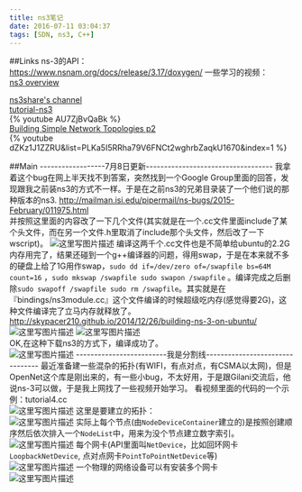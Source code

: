 ```yaml
---
title: ns3笔记
date: 2016-07-11 03:04:37
tags: [SDN, ns3, C++]
---
```


##Links
ns-3的API：</br>
https://www.nsnam.org/docs/release/3.17/doxygen/
一些学习的视频：</br>
[ns3 overview](https://www.youtube.com/watch?v=FFNvFzSmgIg)</br>

[ns3share's channel](https://www.youtube.com/user/ns3share/videos)</br>
[tutorial-ns3](https://www.youtube.com/watch?v=AU7ZjBvQaBk)</br>
{% youtube AU7ZjBvQaBk %} </br>
[Building Simple Network Topologies p2](https://www.youtube.com/watch?v=dZKz1J1ZZRU&list=PLKa5I5RRha79V6FNCt2wghrbZaqkU1670&index=1) </br>
{% youtube dZKz1J1ZZRU&list=PLKa5I5RRha79V6FNCt2wghrbZaqkU1670&index=1 %}
</br>

##Main
------------------7月8日更新-----------------------------------
我拿着这个bug在网上半天找不到答案，突然找到一个Google Group里面的回答，发现跟我之前装ns3的方式不一样。于是在之前ns3的兄弟目录装了一个他们说的那种版本的ns3.
http://mailman.isi.edu/pipermail/ns-bugs/2015-February/011975.html</br>
并按照这里面的内容改了一下几个文件(其实就是在一个.cc文件里面include了某个头文件，而在另一个文件.h里取消了include那个头文件，然后改了一下wscript)。
![这里写图片描述](http://img.blog.csdn.net/20160708161817935)
编译这两千个.cc文件也是不简单给ubuntu的2.2G内存用完了，结果还碰到一个g++编译器的问题，得用swap，于是在本来就不多的硬盘上给了1G用作swap，`sudo dd if=/dev/zero of=/swapfile bs=64M count=16` ，`sudo mkswap /swapfile
sudo swapon /swapfile` 。编译完成之后删除`sudo swapoff /swapfile
sudo rm /swapfile`。其实就是在『bindings/ns3module.cc』这个文件编译的时候超级吃内存(感觉得要2G)，这种文件编译完了立马内存就释放了。
http://skypacer210.github.io/2014/12/26/building-ns-3-on-ubuntu/
![这里写图片描述](http://img.blog.csdn.net/20160708161313568)
![这里写图片描述](http://img.blog.csdn.net/20160708161329148)</br>
OK,在这种下载ns3的方式下，编译成功了。</br>
![这里写图片描述](http://img.blog.csdn.net/20160708163046328)
-------------------------我是分割线--------------------------------
最近准备建一些混杂的拓扑(有WIFI，有点对点，有CSMA以太网)，但是OpenNet这个库是刚出来的，有一些小bug，不太好用，于是跟Gilani交流后，他说ns-3可以做，于是我上网找了一些视频开始学习。
看视频里面的代码的一个示例：tutorial4.cc </br>
![这里写图片描述](http://img.blog.csdn.net/20160703030536433)
这里是要建立的拓扑：</br>
![这里写图片描述](http://img.blog.csdn.net/20160703030709762)
实际上每个节点(由`NodeDeviceContainer`建立的)是按照创建顺序然后依次排入一个`NodeList`中，用来为没个节点建立数字索引。</br>
![这里写图片描述](http://img.blog.csdn.net/20160703030854602)
每个网卡(API里面叫`NetDevice`，比如回环网卡`LoopbackNetDevice`, 点对点网卡`PointToPointNetDevice`等)
</br>
![这里写图片描述](http://img.blog.csdn.net/20160703031135826)
一个物理的网络设备可以有安装多个网卡</br>
![这里写图片描述](http://img.blog.csdn.net/20160703031336717)
